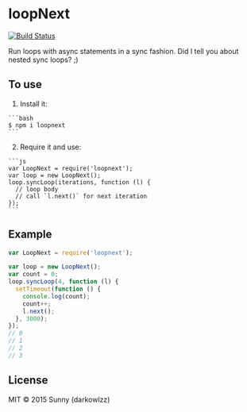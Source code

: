 loopNext
========
[![Build Status](https://travis-ci.org/darkowlzz/simple-headers.svg?branch=master)](https://travis-ci.org/darkowlzz/loopNext)

Run loops with async statements in a sync fashion. Did I tell you about nested sync loops? ;)


## To use

  1. Install it:

    ```bash
    $ npm i loopnext
    ```

  2. Require it and use:

    ```js
    var LoopNext = require('loopnext');
    var loop = new LoopNext();
    loop.syncLoop(iterations, function (l) {
      // loop body
      // call `l.next()` for next iteration
    });
    ```

## Example
```js
var LoopNext = require('loopnext');

var loop = new LoopNext();
var count = 0;
loop.syncLoop(4, function (l) {
  setTimeout(function () {
    console.log(count);
    count++;
    l.next();
  }, 3000);
});
// 0
// 1
// 2
// 3
```

## License

MIT &copy; 2015 Sunny (darkowlzz)
